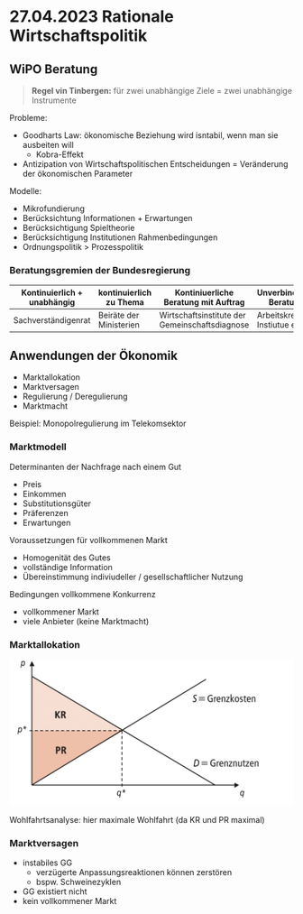 # 27.04.2023 Rationale Wirtschaftspolitik

## WiPO Beratung

> **Regel vin Tinbergen:** für zwei unabhängige Ziele = zwei unabhängige Instrumente

Probleme:

- Goodharts Law: ökonomische Beziehung wird isntabil, wenn man sie ausbeiten will
    - Kobra-Effekt
- Antizipation von Wirtschaftspolitischen Entscheidungen = Veränderung der ökonomischen Parameter



Modelle:

- Mikrofundierung
- Berücksichtung Informationen + Erwartungen
- Berücksichtigung Spieltheorie
- Berücksichtigung Institutionen Rahmenbedingungen
- Ordnungspolitik > Prozesspolitik



### Beratungsgremien der Bundesregierung

| Kontinuierlich + unabhängig | kontinuierlich zu Thema | Kontiniuerliche Beratung mit Auftrag           | Unverbindliche Beratung      |
| --------------------------- | ----------------------- | ---------------------------------------------- | ---------------------------- |
| Sachverständigenrat         | Beiräte der Ministerien | Wirtschaftsinstitute der Gemeinschaftsdiagnose | Arbeitskreise, Instiutue etc |



## Anwendungen der Ökonomik

- Marktallokation
- Marktversagen
- Regulierung / Deregulierung
- Marktmacht

Beispiel: Monopolregulierung im Telekomsektor



### Marktmodell

Determinanten der Nachfrage nach einem Gut

- Preis
- Einkommen
- Substitutionsgüter
- Präferenzen
- Erwartungen



Voraussetzungen für vollkommenen Markt

- Homogenität des Gutes
- vollständige Information
- Übereinstimmung indiviudeller / gesellschaftlicher Nutzung



Bedingungen vollkommene Konkurrenz

- vollkommener Markt
- viele Anbieter (keine Marktmacht)



### Marktallokation

![img](../images/2023-04-27_11-05-55.jpg)

Wohlfahrtsanalyse: hier maximale Wohlfahrt (da KR und PR maximal)



### Marktversagen

- instabiles GG
    - verzügerte Anpassungsreaktionen können zerstören
    - bspw. Schweinezyklen
- GG existiert nicht
- kein vollkommener Markt


